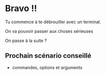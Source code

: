 # Bravo !!

Tu commence à te débrouiller avec un terminal.

On va pouvoir passer aux choses sérieuses

On passe à la suite ?


## Prochain scénario conseillé

* commandes, options et arguments
